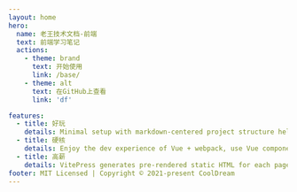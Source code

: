 ```yaml
---
layout: home
hero:
  name: 老王技术文档-前端
  text: 前端学习笔记
  actions:
    - theme: brand
      text: 开始使用
      link: /base/
    - theme: alt
      text: 在GitHub上查看
      link: 'df'

features:
  - title: 好玩
    details: Minimal setup with markdown-centered project structure helps you focus on writing.
  - title: 硬核
    details: Enjoy the dev experience of Vue + webpack, use Vue components in markdown, and develop custom themes with Vue.
  - title: 高薪
    details: VitePress generates pre-rendered static HTML for each page, and runs as an SPA once a page is loaded.
footer: MIT Licensed | Copyright © 2021-present CoolDream
---
```

